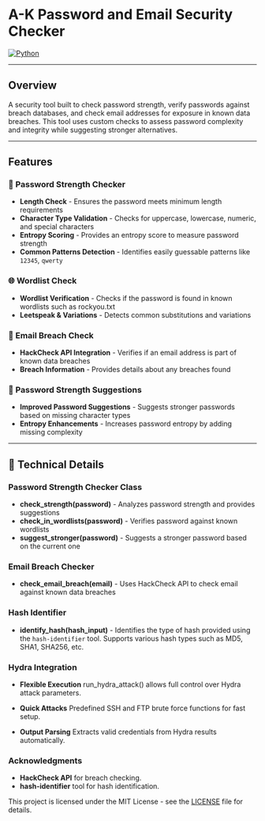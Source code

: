 # A-K Password and Email Security Checker

[![Python](https://img.shields.io/badge/Python-3.x-blue)](https://www.python.org/)

---

##  Overview

A security tool built to check password strength, verify passwords against breach databases, and check email addresses for exposure in known data breaches. This tool uses custom checks to assess password complexity and integrity while suggesting stronger alternatives.

---

##  Features

### 🔐 Password Strength Checker
* **Length Check** - Ensures the password meets minimum length requirements
* **Character Type Validation** - Checks for uppercase, lowercase, numeric, and special characters
* **Entropy Scoring** - Provides an entropy score to measure password strength
* **Common Patterns Detection** - Identifies easily guessable patterns like `12345`, `qwerty`

### 🌐 Wordlist Check
* **Wordlist Verification** - Checks if the password is found in known wordlists such as rockyou.txt
* **Leetspeak & Variations** - Detects common substitutions and variations

### 📧 Email Breach Check
* **HackCheck API Integration** - Verifies if an email address is part of known data breaches
* **Breach Information** - Provides details about any breaches found

### 🔑 Password Strength Suggestions
* **Improved Password Suggestions** - Suggests stronger passwords based on missing character types
* **Entropy Enhancements** - Increases password entropy by adding missing complexity

---

## 🔧 Technical Details

### Password Strength Checker Class
* **check_strength(password)** - Analyzes password strength and provides suggestions
* **check_in_wordlists(password)** - Verifies password against known wordlists
* **suggest_stronger(password)** - Suggests a stronger password based on the current one

### Email Breach Checker
* **check_email_breach(email)** - Uses HackCheck API to check email against known data breaches

### Hash Identifier
* **identify_hash(hash_input)** - Identifies the type of hash provided using the `hash-identifier` tool. Supports various hash types such as MD5, SHA1, SHA256, etc.

### Hydra Integration
* **Flexible Execution** run_hydra_attack() allows full control over Hydra attack parameters.

* **Quick Attacks** Predefined SSH and FTP brute force functions for fast setup.
* **Output Parsing** Extracts valid credentials from Hydra results automatically.

### Acknowledgments
* **HackCheck API** for breach checking.
* **hash-identifier** tool for hash identification.


This project is licensed under the MIT License - see the [LICENSE](./LICENSE) file for details.
